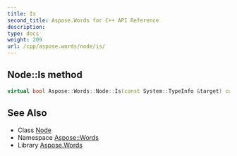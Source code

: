 ```yaml
---
title: Is
second_title: Aspose.Words for C++ API Reference
description: 
type: docs
weight: 209
url: /cpp/aspose.words/node/is/
---
```

## Node::Is method




```cpp
virtual bool Aspose::Words::Node::Is(const System::TypeInfo &target) const override
```

## See Also

* Class [Node](../)
* Namespace [Aspose::Words](../../)
* Library [Aspose.Words](../../../)
